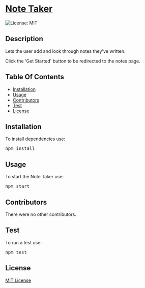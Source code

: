 <h1><a href="https://note-taker-jamesl.herokuapp.com/">Note Taker</a></h1>

![License: MIT](https://img.shields.io/badge/License-MIT-yellow.svg)

<h2>Description</h2>
Lets the user add and look through notes they've written.

Click the 'Get Started' button to be redirected to the notes page.

<h2>Table Of Contents</h2>
<ul><li><a href="#install">Installation</a></li>
<li><a href="#usage">Usage</a></li>
<li><a href="#cont">Contributors</a></li>
<li><a href="#test">Test</a></li>
<li><a href="#license">License</a></li></ul>

<h2 id="install">Installation</h2>
To install dependencies use:

<pre>npm install</pre>

<h2 id="usage">Usage</h2>
To start the Note Taker use:

<pre>npm start</pre>

<h2 id="cont">Contributors</h2>
There were no other contributors.

<h2 id="test">Test</h2>
To run a test use:

<pre>npm test</pre>

<h2 id="license">License</h2>
<a href='https://opensource.org/licenses/MIT'>MIT License</a>